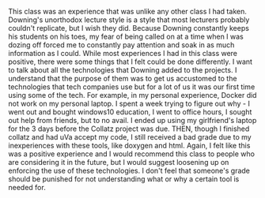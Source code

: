This class was an experience that was unlike any other class I had taken. Downing's unorthodox lecture style is a style that most lecturers probably couldn't replicate, but I wish they did. Because Downing constantly keeps his students on his toes, my fear of being called on at a time when I was dozing off forced me to constantly pay attention and soak in as much information as I could. While most experiences I had in this class were positive, there were some things that I felt could be done differently. I want to talk about all the technologies that Downing added to the projects. I understand that the purpose of them was to get us accustomed to the technologies that tech companies use but for a lot of us it was our first time using some of the tech. For example, in my personal experience, Docker did not work on my personal laptop. I spent a week trying to figure out why - I went out and bought windows10 education, I went to office hours, I sought out help from friends, but to no avail. I ended up using my girlfriend's laptop for the 3 days before the Collatz project was due. THEN, though I finished collatz and had uVa accept my code, I still received a bad grade due to my inexperiences with these tools, like doxygen and html. Again, I felt like this was a positive experience and I would recommend this class to people who are considering it in the future, but I would suggest loosening up on enforcing the use of these technologies. I don't feel that someone's grade should be punished for not understanding what or why a certain tool is needed for.

